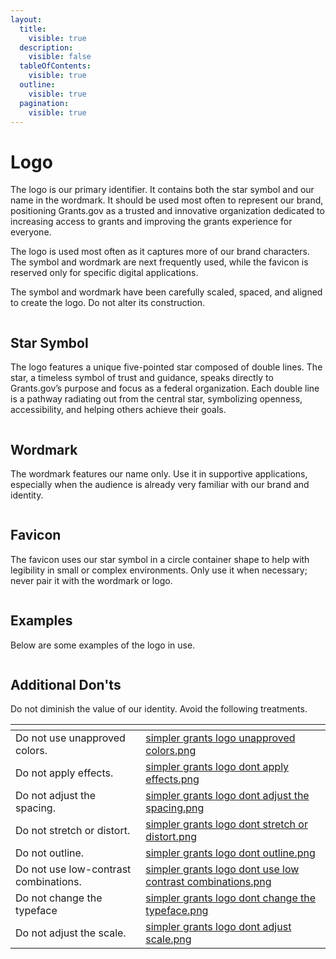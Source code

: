 ```yaml
---
layout:
  title:
    visible: true
  description:
    visible: false
  tableOfContents:
    visible: true
  outline:
    visible: true
  pagination:
    visible: true
---
```


# Logo

The logo is our primary identifier. It contains both the star symbol and our name in the wordmark. It should be used most often to represent our brand, positioning Grants.gov as a trusted and innovative organization dedicated to increasing access to grants and improving the grants experience for everyone.

The logo is used most often as it captures more of our brand characters. The symbol and wordmark are next frequently used, while the favicon is reserved only for specific digital applications.

The symbol and wordmark have been carefully scaled, spaced, and aligned to create the logo. Do not alter its construction.

<figure><img src="../../.gitbook/assets/Simpler Grants Logo Overview (1).jpg" alt=""><figcaption></figcaption></figure>

## Star Symbol

The logo features a unique five-pointed star composed of double lines. The star, a timeless symbol of trust and guidance, speaks directly to Grants.gov’s purpose and focus as a federal organization. Each double line is a pathway radiating out from the central star, symbolizing openness, accessibility, and helping others achieve their goals.

<figure><img src="../../.gitbook/assets/Simpler Grants Star Symbol.png" alt=""><figcaption></figcaption></figure>

## Wordmark

The wordmark features our name only. Use it in supportive applications, especially when the audience is already very familiar with our brand and identity.

<figure><img src="../../.gitbook/assets/Simpler Grants WordMark.png" alt=""><figcaption></figcaption></figure>

## Favicon

The favicon uses our star symbol in a circle container shape to help with legibility in small or complex environments. Only use it when necessary; never pair it with the wordmark or logo.

<figure><img src="../../.gitbook/assets/Simpler Grants Favicon.png" alt=""><figcaption></figcaption></figure>

## Examples

Below are some examples of the logo in use.

<figure><img src="../../.gitbook/assets/Logo examples.png" alt=""><figcaption></figcaption></figure>

## Additional Don'ts

Do not diminish the value of our identity. Avoid the following treatments.

<table data-card-size="large" data-view="cards" data-full-width="true"><thead><tr><th></th><th data-hidden data-card-cover data-type="files"></th></tr></thead><tbody><tr><td>Do not use unapproved colors.</td><td><a href="../../.gitbook/assets/simpler grants logo unapproved colors.png">simpler grants logo unapproved colors.png</a></td></tr><tr><td>Do not apply effects.</td><td><a href="../../.gitbook/assets/simpler grants logo dont apply effects.png">simpler grants logo dont apply effects.png</a></td></tr><tr><td>Do not adjust the spacing.</td><td><a href="../../.gitbook/assets/simpler grants logo dont adjust the spacing.png">simpler grants logo dont adjust the spacing.png</a></td></tr><tr><td>Do not stretch or distort.</td><td><a href="../../.gitbook/assets/simpler grants logo dont stretch or distort.png">simpler grants logo dont stretch or distort.png</a></td></tr><tr><td>Do not outline.</td><td><a href="../../.gitbook/assets/simpler grants logo dont outline.png">simpler grants logo dont outline.png</a></td></tr><tr><td>Do not use low-contrast combinations.</td><td><a href="../../.gitbook/assets/simpler grants logo dont use low contrast combinations.png">simpler grants logo dont use low contrast combinations.png</a></td></tr><tr><td>Do not change the typeface</td><td><a href="../../.gitbook/assets/simpler grants logo dont change the typeface.png">simpler grants logo dont change the typeface.png</a></td></tr><tr><td>Do not adjust the scale.</td><td><a href="../../.gitbook/assets/simpler grants logo dont adjust scale.png">simpler grants logo dont adjust scale.png</a></td></tr></tbody></table>


